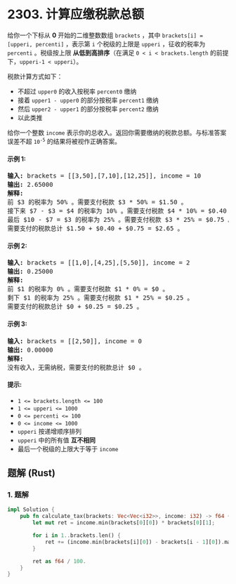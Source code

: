 # 2303. 计算应缴税款总额
给你一个下标从 **0** 开始的二维整数数组 `brackets` ，其中 `brackets[i] = [upperi, percenti]` ，表示第 `i` 个税级的上限是 `upperi` ，征收的税率为 `percenti` 。税级按上限 **从低到高排序**（在满足 `0 < i < brackets.length` 的前提下，`upperi-1 < upperi`）。

税款计算方式如下：
* 不超过 `upper0` 的收入按税率 `percent0` 缴纳
* 接着 `upper1 - upper0` 的部分按税率 `percent1` 缴纳
* 然后 `upper2 - upper1` 的部分按税率 `percent2` 缴纳
* 以此类推

给你一个整数 `income` 表示你的总收入。返回你需要缴纳的税款总额。与标准答案误差不超 <code>10<sup>-5</sup></code> 的结果将被视作正确答案。

#### 示例 1:
<pre>
<strong>输入:</strong> brackets = [[3,50],[7,10],[12,25]], income = 10
<strong>输出:</strong> 2.65000
<strong>解释:</strong>
前 $3 的税率为 50% 。需要支付税款 $3 * 50% = $1.50 。
接下来 $7 - $3 = $4 的税率为 10% 。需要支付税款 $4 * 10% = $0.40 。
最后 $10 - $7 = $3 的税率为 25% 。需要支付税款 $3 * 25% = $0.75 。
需要支付的税款总计 $1.50 + $0.40 + $0.75 = $2.65 。
</pre>

#### 示例 2:
<pre>
<strong>输入:</strong> brackets = [[1,0],[4,25],[5,50]], income = 2
<strong>输出:</strong> 0.25000
<strong>解释:</strong>
前 $1 的税率为 0% 。需要支付税款 $1 * 0% = $0 。
剩下 $1 的税率为 25% 。需要支付税款 $1 * 25% = $0.25 。
需要支付的税款总计 $0 + $0.25 = $0.25 。
</pre>

#### 示例 3:
<pre>
<strong>输入:</strong> brackets = [[2,50]], income = 0
<strong>输出:</strong> 0.00000
<strong>解释:</strong>
没有收入，无需纳税，需要支付的税款总计 $0 。
</pre>

#### 提示:
* `1 <= brackets.length <= 100`
* `1 <= upperi <= 1000`
* `0 <= percenti <= 100`
* `0 <= income <= 1000`
* `upperi` 按递增顺序排列
* `upperi` 中的所有值 **互不相同**
* 最后一个税级的上限大于等于 `income`

## 题解 (Rust)

### 1. 题解
```Rust
impl Solution {
    pub fn calculate_tax(brackets: Vec<Vec<i32>>, income: i32) -> f64 {
        let mut ret = income.min(brackets[0][0]) * brackets[0][1];

        for i in 1..brackets.len() {
            ret += (income.min(brackets[i][0]) - brackets[i - 1][0]).max(0) * brackets[i][1];
        }

        ret as f64 / 100.
    }
}
```
